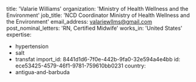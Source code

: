 title: 'Valarie Williams'
organization: 'Ministry of Health Wellness and the Environment'
job_title: 'NCD Coordinator Ministry of Health Wellness and the Environment'
email_address: valariewllms@gmail.com
post_nominal_letters: 'RN, Certified Midwife'
works_in: 'United States'
expertise:
  - hypertension
  - salt
  - transfat
import_id: 8441d1d6-7f0e-442b-9fa0-32e594a4e4bb
id: ece53425-4579-46f1-9781-759610bb0231
country:
  - antigua-and-barbuda
